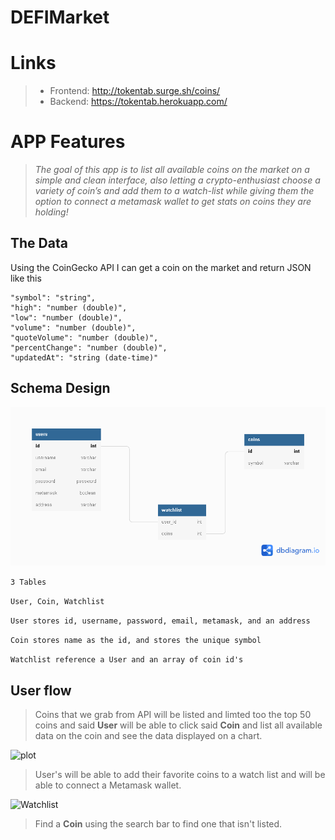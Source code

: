 # DEFIMarket

# Links

> * Frontend: http://tokentab.surge.sh/coins/
> * Backend: https://tokentab.herokuapp.com/

# APP Features
> *The goal of this app is to list all available coins on the market on a simple and clean interface, also letting a crypto-enthusiast choose a variety of coin’s and add them to a watch-list while giving them the option to connect a metamask wallet to get stats on coins they are holding!*

## The Data

Using the CoinGecko API I can get a coin on the market and return JSON like this

    "symbol": "string",
    "high": "number (double)",
    "low": "number (double)",
    "volume": "number (double)",
    "quoteVolume": "number (double)",
    "percentChange": "number (double)",
    "updatedAt": "string (date-time)"

## **Schema Design**

![plot](https://github.com/phoenixtahoe/DEFIMarket/blob/main/Schema.png)

`3 Tables`

`User, Coin, Watchlist `

`User stores id, username, password, email, metamask, and an address`

`Coin stores name as the id, and stores the unique symbol`

`Watchlist reference a User and an array of coin id's`

## User flow
> Coins that we grab from API will be listed and limted too the top 50 coins and said **User** will be able to click said **Coin** and list all available data on the coin and see the data displayed on a chart.

![plot](https://user-images.githubusercontent.com/32720718/172044631-10bc0406-3ec7-411e-9930-d12d3cbf27d2.png)

> User's will be able to add their favorite coins to a watch list and will be able to connect a Metamask wallet.

![Watchlist](https://user-images.githubusercontent.com/32720718/172044667-cc4aad95-42c0-4b93-a064-c696978bfa82.png)

> Find a **Coin** using the search bar to find one that isn't listed.
